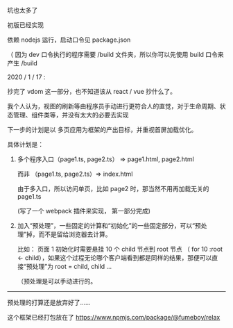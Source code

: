 坑也太多了

初版已经实现

依赖 nodejs 运行，启动口令见 package.json

（ 因为 dev 口令执行的程序需要 /build 文件夹，所以你可以先使用 build 口令来产生 /build


2020 / 1 / 17 :

抄完了 vdom 这一部分，也不知道该从 react / vue 抄什么了。

我个人认为，视图的刷新等由程序员手动进行更符合人的直觉，对于生命周期、状态管理、组件类等，并没有太大的必要去实现

下一步的计划是以 多页应用为框架的产出目标，并重视首屏加载优化。

具体计划是：

1. 多个程序入口（page1.ts, page2.ts） => page1.html, page2.html

    而非 （page1.ts, page2.ts）=> index.html
    
    由于多入口，所以访问单页，比如 page2 时，那当然不用再加载无关的 page1.ts

    (写了一个 webpack 插件来实现， 第一部分完成)

2. 加入“预处理”，一些固定的计算和“初始化”的一些固定部分，可以“预处理”掉，而不是留给浏览器去计算。
    
   比如： 页面 1 初始化时需要悬挂 10 个 child 节点到 root 节点 （ for 10 :root <- child），如果这个过程无论哪个客户端看到都是同样的结果，那便可以直接“预处理”为 root = child, child ...
   
   （预处理是可以手动进行的。
   
   
   
---

预处理的打算还是放弃好了……

这个框架已经打包放在了 https://www.npmjs.com/package/@fumeboy/relax